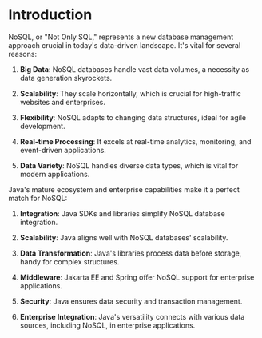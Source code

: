 # Introduction


NoSQL, or "Not Only SQL," represents a new database management approach crucial in today's data-driven landscape. It's vital for several reasons:

1. **Big Data**: NoSQL databases handle vast data volumes, a necessity as data generation skyrockets.

2. **Scalability**: They scale horizontally, which is crucial for high-traffic websites and enterprises.

3. **Flexibility**: NoSQL adapts to changing data structures, ideal for agile development.

4. **Real-time Processing**: It excels at real-time analytics, monitoring, and event-driven applications.

5. **Data Variety**: NoSQL handles diverse data types, which is vital for modern applications.

Java's mature ecosystem and enterprise capabilities make it a perfect match for NoSQL:

1. **Integration**: Java SDKs and libraries simplify NoSQL database integration.

2. **Scalability**: Java aligns well with NoSQL databases' scalability.

3. **Data Transformation**: Java's libraries process data before storage, handy for complex structures.

4. **Middleware**: Jakarta EE and Spring offer NoSQL support for enterprise applications.

5. **Security**: Java ensures data security and transaction management.

6. **Enterprise Integration**: Java's versatility connects with various data sources, including NoSQL, in enterprise applications.
